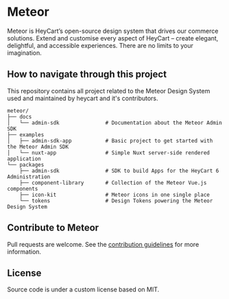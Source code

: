 # Meteor

Meteor is HeyCart’s open-source design system that drives our commerce solutions.
Extend and customise every aspect of HeyCart – create elegant, delightful, and
accessible experiences. There are no limits to your imagination.

## How to navigate through this project

This repository contains all project related to the Meteor Design System used and maintained by heycart and it's contributors.

```shell
meteor/
├── docs
│   └── admin-sdk               # Documentation about the Meteor Admin SDK
├── examples
│   ├── admin-sdk-app           # Basic project to get started with the Meteor Admin SDK
│   └── nuxt-app                # Simple Nuxt server-side rendered application
└── packages
    ├── admin-sdk               # SDK to build Apps for the HeyCart 6 Administration
    ├── component-library       # Collection of the Meteor Vue.js components
    ├── icon-kit                # Meteor icons in one single place
    └── tokens                  # Design Tokens powering the Meteor Design System
```

## Contribute to Meteor

Pull requests are welcome. See the [contribution guidelines](./CONTRIBUTING.md) for more information.

## License

Source code is under a custom license based on MIT.
